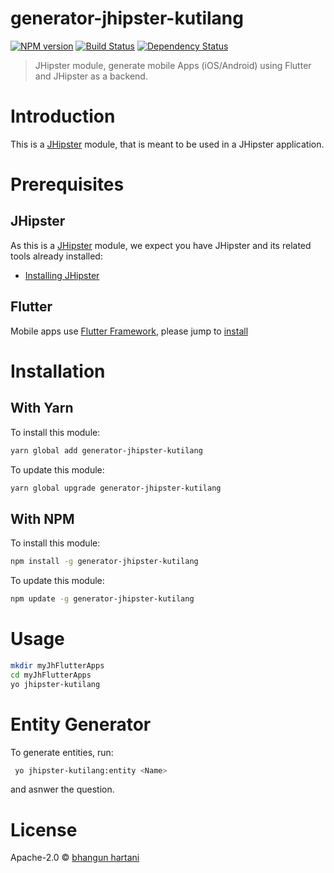 # generator-jhipster-kutilang
[![NPM version][npm-image]][npm-url] [![Build Status][travis-image]][travis-url] [![Dependency Status][daviddm-image]][daviddm-url]
> JHipster module, generate mobile Apps (iOS/Android) using Flutter and JHipster as a backend.

# Introduction

This is a [JHipster](http://jhipster.github.io/) module, that is meant to be used in a JHipster application.

# Prerequisites

## JHipster

As this is a [JHipster](http://jhipster.github.io/) module, we expect you have JHipster and its related tools already installed:

- [Installing JHipster](https://jhipster.github.io/installation.html)

## Flutter

Mobile apps use [Flutter Framework](https://flutter.dev), please jump to [install](https://flutter.dev/docs/get-started/install/macos)



# Installation

## With Yarn

To install this module:

```bash
yarn global add generator-jhipster-kutilang
```

To update this module:

```bash
yarn global upgrade generator-jhipster-kutilang
```

## With NPM
To install this module:

```bash
npm install -g generator-jhipster-kutilang
```

To update this module:

```bash
npm update -g generator-jhipster-kutilang
```

# Usage
```bash
mkdir myJhFlutterApps
cd myJhFlutterApps
yo jhipster-kutilang
```

# Entity Generator
To generate entities, run:
```bash
 yo jhipster-kutilang:entity <Name>
 ```
and asnwer the question.

# License

Apache-2.0 © [bhangun hartani](https://bhangun.blogspot.com)


[npm-image]: https://img.shields.io/npm/v/generator-jhipster-flutter.svg
[npm-url]: https://npmjs.org/package/generator-jhipster-kutilang
[travis-image]: https://travis-ci.org/bhangun/generator-jhipster-kutilang.svg?branch=master
[travis-url]: https://travis-ci.org/bhangun/generator-jhipster-flutter
[daviddm-image]: https://david-dm.org/bhangun/generator-jhipster-kutilang.svg?theme=shields.io
[daviddm-url]: https://david-dm.org/bhangun/generator-jhipster-kutilang
